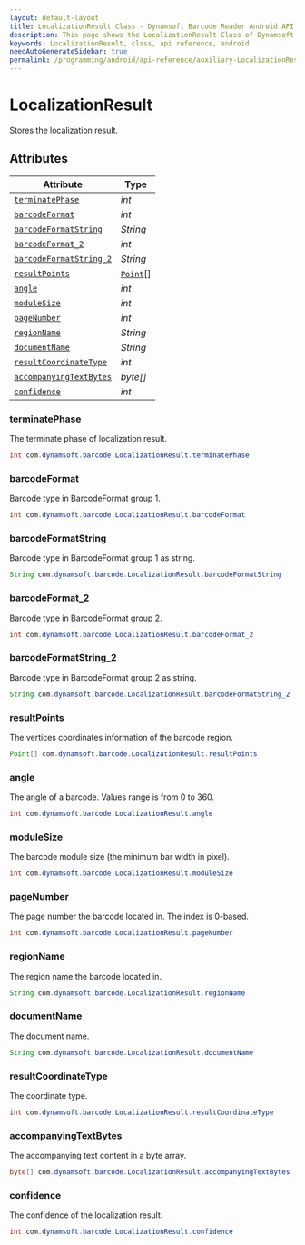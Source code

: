 ```yaml
---
layout: default-layout
title: LocalizationResult Class - Dynamsoft Barcode Reader Android API Reference
description: This page shows the LocalizationResult Class of Dynamsoft Barcode Reader for Android SDK.
keywords: LocalizationResult, class, api reference, android
needAutoGenerateSidebar: true
permalink: /programming/android/api-reference/auxiliary-LocalizationResult-v7.6.0.html
---
```



# LocalizationResult

Stores the localization result.

## Attributes
  
| Attribute | Type |
|---------- | ---- |
| [`terminatePhase`](#terminatephase) | *int* |
| [`barcodeFormat`](#barcodeformat) | *int* |
| [`barcodeFormatString`](#barcodeformatstring) | *String* |
| [`barcodeFormat_2`](#barcodeformat_2 ) | *int* |
| [`barcodeFormatString_2`](#barcodeformatstring_2) | *String* |
| [`resultPoints`](#resultpoints) | [`Point`](auxiliary-Point.md)\[\] |
| [`angle`](#angle) | *int* |
| [`moduleSize`](#modulesize) | *int* |
| [`pageNumber`](#pagenumber) | *int* |
| [`regionName`](#regionname) | *String* |
| [`documentName`](#documentname)| *String* |
| [`resultCoordinateType`](#resultcoordinatetype) | *int* |
| [`accompanyingTextBytes`](#accompanyingtextbytes) | *byte\[\]* |
| [`confidence`](#confidence) | *int* |

### terminatePhase

The terminate phase of localization result.

```java
int com.dynamsoft.barcode.LocalizationResult.terminatePhase
```

### barcodeFormat

Barcode type in BarcodeFormat group 1.

```java
int com.dynamsoft.barcode.LocalizationResult.barcodeFormat
```

### barcodeFormatString

Barcode type in BarcodeFormat group 1 as string.

```java
String com.dynamsoft.barcode.LocalizationResult.barcodeFormatString
```

### barcodeFormat_2

Barcode type in BarcodeFormat group 2.

```java
int com.dynamsoft.barcode.LocalizationResult.barcodeFormat_2
```

### barcodeFormatString_2

Barcode type in BarcodeFormat group 2 as string.

```java
String com.dynamsoft.barcode.LocalizationResult.barcodeFormatString_2
```

### resultPoints

The vertices coordinates information of the barcode region.

```java
Point[] com.dynamsoft.barcode.LocalizationResult.resultPoints
```

### angle

The angle of a barcode. Values range is from 0 to 360.

```java
int com.dynamsoft.barcode.LocalizationResult.angle
```

### moduleSize

The barcode module size (the minimum bar width in pixel).

```java
int com.dynamsoft.barcode.LocalizationResult.moduleSize
```

### pageNumber

The page number the barcode located in. The index is 0-based.

```java
int com.dynamsoft.barcode.LocalizationResult.pageNumber
```

### regionName

The region name the barcode located in.

```java
String com.dynamsoft.barcode.LocalizationResult.regionName
```

### documentName

The document name.

```java
String com.dynamsoft.barcode.LocalizationResult.documentName
```

### resultCoordinateType

The coordinate type.

```java
int com.dynamsoft.barcode.LocalizationResult.resultCoordinateType
```

### accompanyingTextBytes

The accompanying text content in a byte array.

```java
byte[] com.dynamsoft.barcode.LocalizationResult.accompanyingTextBytes
```

### confidence

The confidence of the localization result.

```java
int com.dynamsoft.barcode.LocalizationResult.confidence
```
